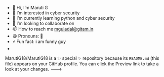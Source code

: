 - 👋 Hi, I’m Maruti G
- 👀 I’m interested in cyber security 
- 🌱 I’m currently learning python and cyber security 
- 💞️ I’m looking to collaborate on 
- 📫 How to reach me mguladal@gitam.in
- 😄 Pronouns: 👋 
- ⚡ Fun fact: i am funny guy
- 
MarutiG18/MarutiG18 is a ✨ special ✨ repository because its `README.md` (this file) appears on your GitHub profile.
You can click the Preview link to take a look at your changes.
--->
